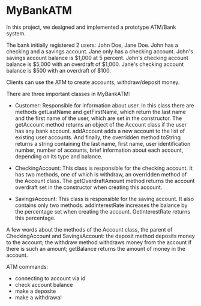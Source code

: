 # MyBankATM

In this project, we designed and implemented a prototype ATM/Bank system.

  The bank initially registered 2 users: John Doe, Jane Doe. John has a checking and a savings account. Jane only has a checking account. 
John's savings account balance is $1,000 at 5 percent. John's checking account balance is $5,000 with an overdraft of $1,000. 
Jane's checking account balance is $500 with an overdraft of $100.

Clients can use the ATM to create accounts, withdraw/deposit money.

There are three important classes in MyBankATM:

- Customer: Responsible for information about user. 
In this class there are methods getLastName and getFirstName, which return the last name and the first name of the user, which are set in the constructor. 
The getAccount method returns an object of the Account class if the user has any bank account. 
addAccount adds a new account to the list of existing user accounts. 
And finally, the overridden method toString returns a string containing the last name, first name, user identification number, number of accounts, brief information about each account, depending on its type and balance.

- CheckingAccount: This class is responsible for the checking account. 
It has two methods, one of which is withdraw, an overridden method of the Account class. 
The getOverdraftAmount method returns the account overdraft set in the constructor when creating this account.

- SavingsAccount: This class is responsible for the saving account.
It also contains only two methods. addInterestRate increases the balance by the percentage set when creating the account. 
GetInterestRate returns this percentage.

A few words about the methods of the Account class, the parent of CheckingAccount and SavingsAccount: the deposit method deposits money to the account; the withdraw method withdraws money from the account if there is such an amount; getBalance returns the amount of money in the account.


ATM commands:
* connecting to account via id
* check account balance
* make a deposite
* make a withdrawal

